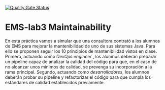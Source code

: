 [![Quality Gate Status](http://c1.etsisi.upm.es:8888/api/project_badges/measure?project=ETSISI-EMS_ems2025-lab-3-mantenibilidad-angel_profe_7946140c-163d-4a15-bef6-cfed5020b1d3&metric=alert_status&token=sqb_68942ee608ea7657c6ebb194f64eb4686c2e4fa6)](http://c1.etsisi.upm.es:8888/dashboard?id=ETSISI-EMS_ems2025-lab-3-mantenibilidad-angel_profe_7946140c-163d-4a15-bef6-cfed5020b1d3)

# EMS-lab3 Maintainability

En esta práctica vamos a simular que una consultora contrató a los alumnos de EMS para mejorar la mantenibilidad de uno de sus sistemas Java. Para ello se proponen seguir los 10 principios de mantenibilidad vistos en clase. Primero, actuando como *DevOps engineer* , los alumnos deberán preparar un pipeline capaz de analizar la calidad del código para que, en el caso de no alcanzar unos mínimos de calidad, se prevenga su incorporación a la rama principal. Segundo, actuando como *desarrolladores*, los alumnos deberán probar su pipeline y refactorizar el código para que cumpla los estándares de calidad establecidos previamente. 
